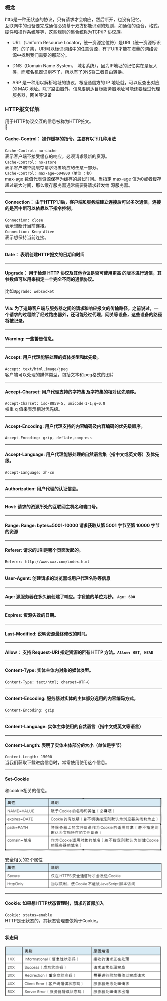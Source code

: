 ### 概念

http是一种无状态的协议，只有请求才会响应，然后断开，也没有记忆。  
互联网中的设备要完成通信必须基于双方都能识别的规则，如通信的语音，格式，硬件和操作系统等等，这些规则的集合统称为TCP/IP 协议族。

* URL（Uniform Resource Locator，统一资源定位符）是URI（统一资源标识符）的子集，URI可以标识网络中的任意资源，有了URI才能在海量的网络资源中找到我们需要的那部分。

* DNS（Domain Name System， 域名系统），因为IP地址的记忆实在是反人类，而域名机器识别不了，所以有了DNS将二者自由转换。

* ARP 是一种用以解析地址的协议，根据通信方的 IP 地址就，可以反查出对应的 MAC 地址。除了路由器外，信息要到达目标服务器地址可能还要经过代理服务器，网关等设备


### HTTP报文详解

用于HTTP协议交互的信息被称为HTTP报文。  


#### Cache-Control： 操作缓存的指令。主要有以下几种用法  

`Cache-Control: no-cache`  
表示客户端不接受缓存的响应，必须请求最新的资源。  
`Cache-Control: no-store`  
表示客户端不能缓存请求或者响应的任意一部分。  
`Cache-Control: max-age=604800（单位 ：秒）`  
max-age 数值代表资源保存为缓存的最长时间。当指定 max-age 值为0或者缓存超过最大时间，那么缓存服务器通常需要将请求转发给 源服务器。

---

#### Connection： 由于HTTP1.1后，客户端和服务端建立连接后可以多次通信，连接的是否中断可以依靠以下指令控制。  

`Connection: close`  
表示想断开当前连接。  
`Connection: Keep-Alive`  
表示想保持当前连接。

---

#### Date： 表明创建HTTP报文的日期和时间  

---

#### Upgrade： 用于检测 HTTP 协议及其他协议是否可使用更高 的版本进行通信，其参数值可以用来指定一个完全不同的通信协议。  

比如`Upgrade: websocket`

---

#### Via: 为了追踪客户端与服务器之间的请求和响应报文的传输路径。之前说过，一个请求的过程除了经过路由器外，还可能经过代理，网关等设备，这些设备的路径将被记录。

---

#### Warning: 一些警告信息。

---

#### Accept: 用户代理能够处理的媒体类型和优先级。  

`Accept: text/html,image/jpeg`  
客户端可以处理的媒体类型，包括文本和jpeg格式的图片

---

#### Accept-Charset: 用户代理支持的字符集 及字符集的相对优先顺序。  

`Accept-Charset: iso-8859-5, unicode-1-1;q=0.8`  
权重 q 值来表示相对优先级。

---

#### Accept-Encoding: 用户代理支持的内容编码及内容编码的优先级顺序。 

`Accept-Encoding: gzip, deflate,compress`

---

#### Accept-Language: 用户代理能够处理的自然语言集（指中文或英文等）及优先级。  

`Accept-Language: zh-cn`

---

#### Authorization: 用户代理的认证信息。  

---

#### Host: 请求的资源所处的互联网主机名和端口号。  

---

#### Range: Range: bytes=5001-10000 请求获取从第 5001 字节至第 10000 字节的资源

---

#### Referer: 请求的URI是哪个页面发起的。  

`Referer: http://www.xxx.com/index.html`  

---

#### User-Agent: 创建请求的浏览器或用户代理名称等信息  

---

#### Age: 源服务器在多久前创建了响应。字段值的单位为秒。 `Age: 600`

---

#### Expires: 资源失效的日期。  

---

#### Last-Modified: 说明资源最终修改的时间。

---

#### Allow： 支持 Request-URI 指定资源的所有 HTTP 方法。`Allow: GET, HEAD`

---

#### Content-Type: 实体主体内对象的媒体类型。  

`Content-Type: text/html; charset=UTF-8`

---

#### Content-Encoding: 服务器对实体的主体部分选用的内容编码方式。  

`Content-Encoding: gzip`

---

#### Content-Language: 实体主体使用的自然语言（指中文或英文等语言）

---

#### Content-Length: 表明了实体主体部分的大小（单位是字节） 

`Content-Length: 15000`  
当我们获取下载进度信息时，常常使用使用这个信息。

---

#### Set-Cookie  

和cookie相关的信息。  

  ![cookie相关的信息](./images/1.png)

安全相关的2个属性  
![安全相关的2个属性](./images/2.png)

---

#### Cookie: 如果想HTTP状态管理时，请求的首部加入  

`Cookie: status=enable`  
HTTP是无状态的，其状态管理要依赖于Cookie。

---

#### 状态码

  ![状态码](./images/3.png)



















